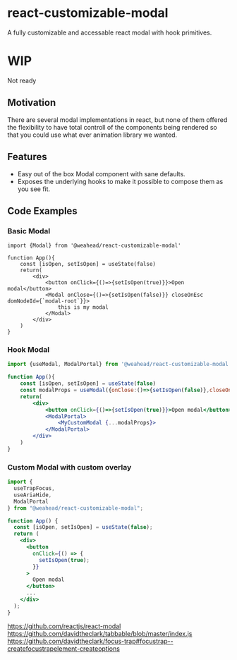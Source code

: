# react-customizable-modal

A fully customizable and accessable react modal with hook primitives.

# WIP

Not ready

<!-- ## Build status -->

## Motivation

There are several modal implementations in react, but none of them offered the flexibility to have total controll of the components being rendered so that you could use what ever animation library we wanted.

<!-- ## Screenshots -->

## Features

- Easy out of the box Modal component with sane defaults.
- Exposes the underlying hooks to make it possible to compose them as you see fit.

## Code Examples

### Basic Modal

```
import {Modal} from '@weahead/react-customizable-modal'

function App(){
    const [isOpen, setIsOpen] = useState(false)
    return(
        <div>
            <button onClick={()=>{setIsOpen(true)}}>Open modal</button>
            <Modal onClose={()=>{setIsOpen(false)}} closeOnEsc domNodeId={`modal-root`}}>
                this is my modal
            </Modal>
        </div>
    )
}

```

### Hook Modal

```jsx
import {useModal, ModalPortal} from '@weahead/react-customizable-modal'

function App(){
    const [isOpen, setIsOpen] = useState(false)
    const modalProps = useModal({onClose:()=>{setIsOpen(false)},closeOnEsc:true})
    return(
        <div>
            <button onClick={()=>{setIsOpen(true)}}>Open modal</button>
            <ModalPortal>
                <MyCustomModal {...modalProps}>
            </ModalPortal>
        </div>
    )
}

```

### Custom Modal with custom overlay

```jsx
import {
  useTrapFocus,
  useAriaHide,
  ModalPortal
} from "@weahead/react-customizable-modal";

function App() {
  const [isOpen, setIsOpen] = useState(false);
  return (
    <div>
      <button
        onClick={() => {
          setIsOpen(true);
        }}
      >
        Open modal
      </button>
      ...
    </div>
  );
}
```

<!-- ## Installation -->

<!-- ## API Reference -->

<!-- ## Tests -->

<!-- ## How to use? -->

<!-- ## Contribute -->

<!-- ## Credits -->

https://github.com/reactjs/react-modal
https://github.com/davidtheclark/tabbable/blob/master/index.js
https://github.com/davidtheclark/focus-trap#focustrap--createfocustrapelement-createoptions

<!-- ## License -->
